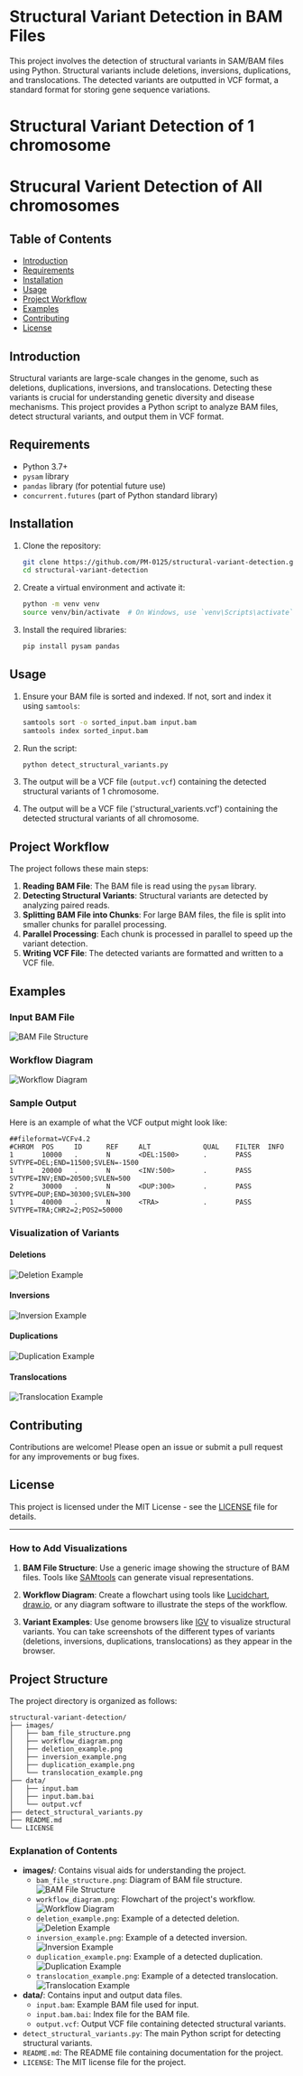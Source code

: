 
# Structural Variant Detection in BAM Files

This project involves the detection of structural variants in SAM/BAM files using Python. Structural variants include deletions, inversions, duplications, and translocations. The detected variants are outputted in VCF format, a standard format for storing gene sequence variations.

# Structural Variant Detection of 1 chromosome 
# Strucural Varient Detection of All chromosomes 

## Table of Contents

- [Introduction](#introduction)
- [Requirements](#requirements)
- [Installation](#installation)
- [Usage](#usage)
- [Project Workflow](#project-workflow)
- [Examples](#examples)
- [Contributing](#contributing)
- [License](#license)

## Introduction

Structural variants are large-scale changes in the genome, such as deletions, duplications, inversions, and translocations. Detecting these variants is crucial for understanding genetic diversity and disease mechanisms. This project provides a Python script to analyze BAM files, detect structural variants, and output them in VCF format.

## Requirements

- Python 3.7+
- `pysam` library
- `pandas` library (for potential future use)
- `concurrent.futures` (part of Python standard library)

## Installation

1. Clone the repository:
   ```bash
   git clone https://github.com/PM-0125/structural-variant-detection.git
   cd structural-variant-detection
   ```

2. Create a virtual environment and activate it:
   ```bash
   python -m venv venv
   source venv/bin/activate  # On Windows, use `venv\Scripts\activate`
   ```

3. Install the required libraries:
   ```bash
   pip install pysam pandas
   ```

## Usage

1. Ensure your BAM file is sorted and indexed. If not, sort and index it using `samtools`:
   ```bash
   samtools sort -o sorted_input.bam input.bam
   samtools index sorted_input.bam
   ```

2. Run the script:
   ```bash
   python detect_structural_variants.py
   ```

3. The output will be a VCF file (`output.vcf`) containing the detected structural variants of 1 chromosome.
4. The output will be a VCF file ('structural_varients.vcf') containing the detected structural variants of all chromosome.

## Project Workflow

The project follows these main steps:

1. **Reading BAM File**: The BAM file is read using the `pysam` library.
2. **Detecting Structural Variants**: Structural variants are detected by analyzing paired reads.
3. **Splitting BAM File into Chunks**: For large BAM files, the file is split into smaller chunks for parallel processing.
4. **Parallel Processing**: Each chunk is processed in parallel to speed up the variant detection.
5. **Writing VCF File**: The detected variants are formatted and written to a VCF file.

## Examples

### Input BAM File

![BAM File Structure](Images/bam_file_structure.png)

### Workflow Diagram

![Workflow Diagram](Images/workflow_diagram.png)

### Sample Output

Here is an example of what the VCF output might look like:

```
##fileformat=VCFv4.2
#CHROM  POS     ID      REF     ALT             QUAL    FILTER  INFO
1       10000   .       N       <DEL:1500>      .       PASS    SVTYPE=DEL;END=11500;SVLEN=-1500
1       20000   .       N       <INV:500>       .       PASS    SVTYPE=INV;END=20500;SVLEN=500
2       30000   .       N       <DUP:300>       .       PASS    SVTYPE=DUP;END=30300;SVLEN=300
1       40000   .       N       <TRA>           .       PASS    SVTYPE=TRA;CHR2=2;POS2=50000
```

### Visualization of Variants

#### Deletions

![Deletion Example](Images/deletion_example.png)

#### Inversions

![Inversion Example](Images/inversion_example.png)

#### Duplications

![Duplication Example](Images/duplication_example.png)

#### Translocations

![Translocation Example](Images/translocation_example.png)

## Contributing

Contributions are welcome! Please open an issue or submit a pull request for any improvements or bug fixes.

## License

This project is licensed under the MIT License - see the [LICENSE](LICENSE) file for details.

---

### How to Add Visualizations

1. **BAM File Structure**: Use a generic image showing the structure of BAM files. Tools like [SAMtools](http://www.htslib.org/) can generate visual representations.

2. **Workflow Diagram**: Create a flowchart using tools like [Lucidchart](https://www.lucidchart.com/), [draw.io](https://app.diagrams.net/), or any diagram software to illustrate the steps of the workflow.

3. **Variant Examples**: Use genome browsers like [IGV](http://software.broadinstitute.org/software/igv/) to visualize structural variants. You can take screenshots of the different types of variants (deletions, inversions, duplications, translocations) as they appear in the browser.


## Project Structure

The project directory is organized as follows:

```
structural-variant-detection/
├── images/
│   ├── bam_file_structure.png
│   ├── workflow_diagram.png
│   ├── deletion_example.png
│   ├── inversion_example.png
│   ├── duplication_example.png
│   └── translocation_example.png
├── data/
│   ├── input.bam
│   ├── input.bam.bai
│   └── output.vcf
├── detect_structural_variants.py
├── README.md
└── LICENSE
```

### Explanation of Contents

- **images/**: Contains visual aids for understanding the project.
  - `bam_file_structure.png`: Diagram of BAM file structure.
    ![BAM File Structure](Images/bam_file_structure.png)
  - `workflow_diagram.png`: Flowchart of the project's workflow.
    ![Workflow Diagram](Images/workflow_diagram.png)
  - `deletion_example.png`: Example of a detected deletion.
    ![Deletion Example](Images/deletion_example.png)
  - `inversion_example.png`: Example of a detected inversion.
    ![Inversion Example](Images/inversion_example.png)
  - `duplication_example.png`: Example of a detected duplication.
    ![Duplication Example](Images/duplication_example.png)
  - `translocation_example.png`: Example of a detected translocation.
    ![Translocation Example](Images/translocation_example.png)
- **data/**: Contains input and output data files.
  - `input.bam`: Example BAM file used for input.
  - `input.bam.bai`: Index file for the BAM file.
  - `output.vcf`: Output VCF file containing detected structural variants.
- `detect_structural_variants.py`: The main Python script for detecting structural variants.
- `README.md`: The README file containing documentation for the project.
- `LICENSE`: The MIT license file for the project.
```

